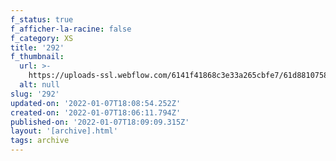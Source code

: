 ```yaml
---
f_status: true
f_afficher-la-racine: false
f_category: XS
title: '292'
f_thumbnail:
  url: >-
    https://uploads-ssl.webflow.com/6141f41868c3e33a265cbfe7/61d8810758b1eacfd82d2810_292.jpg
  alt: null
slug: '292'
updated-on: '2022-01-07T18:08:54.252Z'
created-on: '2022-01-07T18:06:11.794Z'
published-on: '2022-01-07T18:09:09.315Z'
layout: '[archive].html'
tags: archive
---
```



